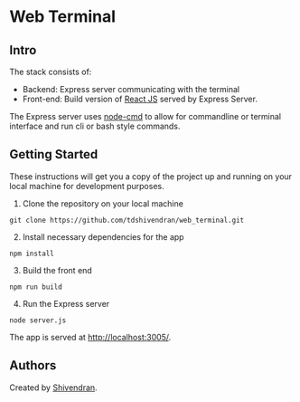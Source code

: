 # Web Terminal

## Intro

The stack consists of: 
- Backend: Express server communicating with the terminal
- Front-end: Build version of [React JS](https://reactjs.org/) served by Express Server.

The Express server uses [node-cmd](https://www.npmjs.com/package/node-cmd) to allow for commandline or terminal interface and run cli or bash style commands.

## Getting Started

These instructions will get you a copy of the project up and running on your local machine for development purposes.

1. Clone the repository on your local machine

```
git clone https://github.com/tdshivendran/web_terminal.git
```

2. Install necessary dependencies for the app

```
npm install
```

3. Build the front end

```
npm run build
```

4. Run the Express server

```
node server.js
```
The app is served at [http://localhost:3005/](http://localhost:3005).

## Authors

Created by [Shivendran](https://tdshivendran.github.io/aboutme/).
